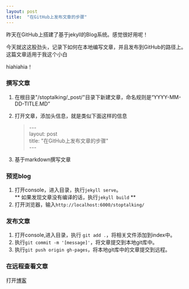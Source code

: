 ```yaml
---
layout: post
title:  "在GitHub上发布文章的步骤"
---
```

昨天在GitHub上搭建了基于jekyll的Blog系统。感觉很好用呢！

今天就这这股劲头，记录下如何在本地编写文章，并且发布到GitHub的路径上。这篇文章适用于我这个小白

hiahiahia！

### 撰写文章
1. 在根目录"/stoptalking/_post/"目录下新建文章，命名规则是“YYYY-MM-DD-TITLE.MD”

2. 打开文章，添加头信息，就是类似下面这样的信息
   > \---  
   > layout: post  
   > title: "在GitHub上发布文章的步骤"  
   > \---
3. 基于markdown撰写文章

### 预览blog
1. 打开console，进入目录，执行`jekyll serve`。  
  ** 如果发现文章没有编译的话，执行`jekyll build` **
2. 打开浏览器，输入`http://localhost:6000/stoptalking/`

### 发布文章
1. 打开console,进入目录，执行  `git add .`，将相关文件添加到index中。
2. 执行`git commit -m '[message]'`，将文章提交到本地git库中。
3. 执行`git push origin gh-pages`，将本地git库中的文章提交到远程。

### 在远程查看文章
打开[博客](http://seannell.github.io/stoptalking/)
